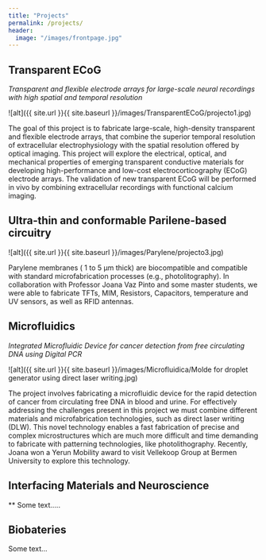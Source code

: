 ```yaml
---
title: "Projects"
permalink: /projects/
header:
  image: "/images/frontpage.jpg"
---
```


## Transparent ECoG 

*Transparent and flexible electrode arrays for large-scale neural recordings with high spatial and temporal resolution*

![alt]({{ site.url }}{{ site.baseurl }}/images/TransparentECoG/projecto1.jpg)

The goal of this project is to fabricate large-scale, high-density transparent and flexible electrode arrays, that combine the superior temporal resolution of extracellular electrophysiology with the spatial resolution offered by optical imaging. This project will explore the electrical, optical, and mechanical properties of emerging transparent conductive materials for developing high-performance and low-cost electrocorticography (ECoG) electrode arrays. The validation of new transparent ECoG will be performed in vivo by combining extracellular recordings with functional calcium imaging.


## Ultra-thin and conformable Parilene-based circuitry 

![alt]({{ site.url }}{{ site.baseurl }}/images/Parylene/projecto3.jpg)

Parylene membranes ( 1 to 5 µm thick) are biocompatible and compatible with standard microfabrication processes (e.g., photolitography). In collaboration with Professor Joana Vaz Pinto and some master students, we were able to fabricate TFTs, MIM, Resistors, Capacitors, temperature and UV sensors, as well as RFID antennas.    


## Microfluidics
*Integrated Microfluidic Device for cancer detection from free circulating DNA using Digital PCR*

![alt]({{ site.url }}{{ site.baseurl }}/images/Microfluidica/Molde for droplet generator using direct laser writing.jpg)

The project involves fabricating a microfluidic device for the rapid detection of cancer from circulating free DNA in blood and urine. For effectively addressing the challenges present in this project we must combine different materials and microfabrication technologies, such as direct laser writing (DLW). This novel technology enables a fast fabrication of precise and complex microstructures which are much more difficult and time demanding to fabricate with patterning technologies, like photolithography. Recently, Joana won a Yerun Mobility award to visit Vellekoop Group at Bermen University to explore this technology.      

## Interfacing Materials and Neuroscience 
**
Some text.....


## Biobateries 
Some text...





